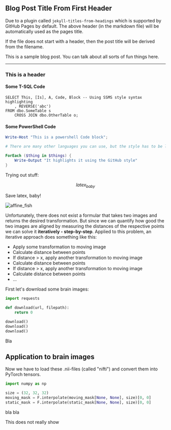 ## Blog Post Title From First Header

Due to a plugin called `jekyll-titles-from-headings` which is supported by GitHub Pages by default. The above header (in the markdown file) will be automatically used as the pages title.

If the file does not start with a header, then the post title will be derived from the filename.

This is a sample blog post. You can talk about all sorts of fun things here.

---

### This is a header

#### Some T-SQL Code

```tsql
SELECT This, [Is], A, Code, Block -- Using SSMS style syntax highlighting
    , REVERSE('abc')
FROM dbo.SomeTable s
    CROSS JOIN dbo.OtherTable o;
```

#### Some PowerShell Code

```powershell
Write-Host "This is a powershell Code block";

# There are many other languages you can use, but the style has to be loaded first

ForEach ($thing in $things) {
    Write-Output "It highlights it using the GitHub style"
}
```

Trying out stuff:

$$latex_{baby}$$

Save latex, baby!

![affine_fish](https://upload.wikimedia.org/wikipedia/commons/f/fe/Cpd_fish_affine.gif)

Unfortunately, there does not exist a formular that takes two images and returns the desired transformation.
But since we can quantify how good the two images are aligned by measuring the distances of the respective points we can solve it **iteratively - step-by-step**.
Applied to this problem, an iterative approach does something like this:
- Apply some transformation to moving image
- Calculate distance between points
- If distance > x, apply another transformation to moving image
- Calculate distance between points 
- If distance > x, apply another transformation to moving image
- Calculate distance between points
- ...

First let's download some brain images:

```python
import requests

def download(url, filepath):
    return 0

download()
download()
download()

```
Bla

## Application to brain images

Now we have to load these .nii-files (called "nifti") and convert them into PyTorch tensors.

```python
import numpy as np

size = (32, 32, 32)
moving_mask = F.interpolate(moving_mask[None, None], size)[0, 0]
static_mask = F.interpolate(static_mask[None, None], size)[0, 0]

```

bla bla

This does not really show 
